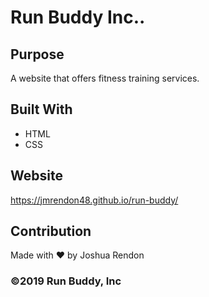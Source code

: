 # Run Buddy Inc..

## Purpose
A website that offers fitness training services.

## Built With
* HTML
* CSS

## Website
https://jmrendon48.github.io/run-buddy/

## Contribution
Made with ❤️ by Joshua Rendon

### ©️2019 Run Buddy, Inc 
